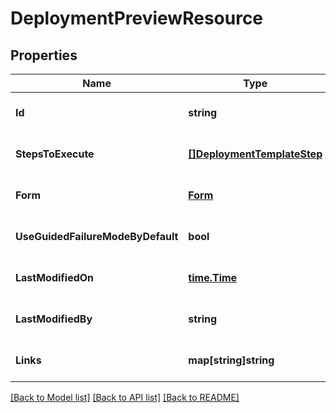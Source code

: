 # DeploymentPreviewResource

## Properties
Name | Type | Description | Notes
------------ | ------------- | ------------- | -------------
**Id** | **string** |  | [optional] [default to null]
**StepsToExecute** | [**[]DeploymentTemplateStep**](DeploymentTemplateStep.md) |  | [optional] [default to null]
**Form** | [**Form**](Form.md) |  | [optional] [default to null]
**UseGuidedFailureModeByDefault** | **bool** |  | [optional] [default to null]
**LastModifiedOn** | [**time.Time**](time.Time.md) |  | [optional] [default to null]
**LastModifiedBy** | **string** |  | [optional] [default to null]
**Links** | **map[string]string** |  | [optional] [default to null]

[[Back to Model list]](../README.md#documentation-for-models) [[Back to API list]](../README.md#documentation-for-api-endpoints) [[Back to README]](../README.md)


